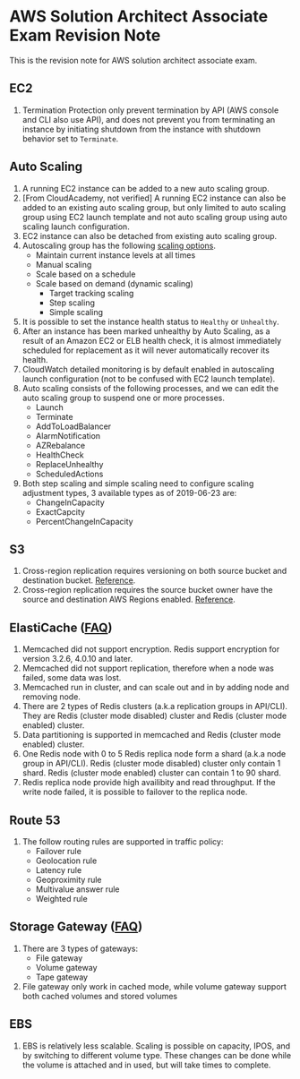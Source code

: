# AWS Solution Architect Associate Exam Revision Note
This is the revision note for AWS solution architect associate exam.

## EC2
1. Termination Protection only prevent termination by API (AWS console and CLI also use API), and does not prevent you from terminating an instance by initiating shutdown from the instance with shutdown behavior set to `Terminate`.

## Auto Scaling
1. A running EC2 instance can be added to a new auto scaling group.
2. [From CloudAcademy, not verified] A running EC2 instance can also be added to an existing auto scaling group, but only limited to auto scaling group using EC2 launch template and not auto scaling group using auto scaling launch configuration.
3. EC2 instance can also be detached from existing auto scaling group.
4. Autoscaling group has the following [scaling options](https://docs.aws.amazon.com/autoscaling/ec2/userguide/scaling_plan.html).
	* Maintain current instance levels at all times
	* Manual scaling
	* Scale based on a schedule
	* Scale based on demand (dynamic scaling)
		* Target tracking scaling
		* Step scaling
		* Simple scaling
5. It is possible to set the instance health status to `Healthy` or `Unhealthy`.
6. After an instance has been marked unhealthy by Auto Scaling, as a result of an Amazon EC2 or ELB health check, it is almost immediately scheduled for replacement as it will never automatically recover its health.
7. CloudWatch detailed monitoring is by default enabled in autoscaling launch configuration (not to be confused with EC2 launch template).
8. Auto scaling consists of the following processes, and we can edit the auto scaling group to suspend one or more processes.
	* Launch
	* Terminate
	* AddToLoadBalancer
	* AlarmNotification
	* AZRebalance
	* HealthCheck
	* ReplaceUnhealthy
	* ScheduledActions
9. Both step scaling and simple scaling need to configure scaling adjustment types, 3 available types as of 2019-06-23 are:
	* ChangeInCapacity
	* ExactCapcity
	* PercentChangeInCapacity

## S3
1. Cross-region replication requires versioning on both source bucket and destination bucket. [Reference](https://docs.aws.amazon.com/AmazonS3/latest/dev/crr.html).
2. Cross-region replication requires the source bucket owner have the source and destination AWS Regions enabled. [Reference](https://docs.aws.amazon.com/AmazonS3/latest/dev/crr.html).

## ElastiCache ([FAQ](https://aws.amazon.com/elasticache/faqs/))
1. Memcached did not support encryption. Redis support encryption for version 3.2.6, 4.0.10 and later.
2. Memcached did not support replication, therefore when a node was failed, some data was lost.
3. Memcached run in cluster, and can scale out and in by adding node and removing node.
4. There are 2 types of Redis clusters (a.k.a replication groups in API/CLI). They are Redis (cluster mode disabled) cluster and Redis (cluster mode enabled) cluster.
5. Data partitioning is supported in memcached and Redis (cluster mode enabled) cluster.
6. One Redis node with 0 to 5 Redis replica node form a shard (a.k.a node group in API/CLI). Redis (cluster mode disabled) cluster only contain 1 shard. Redis (cluster mode enabled) cluster can contain 1 to 90 shard.
7. Redis replica node provide high availibity and read throughput. If the write node failed, it is possible to failover to the replica node.

## Route 53
1. The follow routing rules are supported in traffic policy:
	* Failover rule
	* Geolocation rule
	* Latency rule
	* Geoproximity rule
	* Multivalue answer rule
	* Weighted rule

## Storage Gateway ([FAQ](https://aws.amazon.com/storagegateway/faqs/))
1. There are 3 types of gateways:
	* File gateway
	* Volume gateway
	* Tape gateway
2. File gateway only work in cached mode, while volume gateway support both cached volumes and stored volumes


## EBS
1. EBS is relatively less scalable. Scaling is possible on capacity, IPOS, and by switching to different volume type. These changes can be done while the volume is attached and in used, but will take times to complete.
